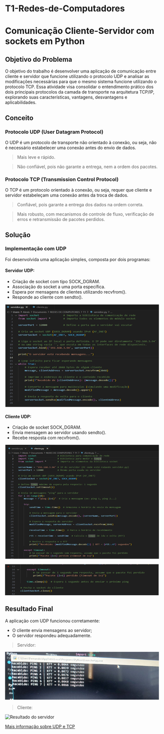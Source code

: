 # T1-Redes-de-Computadores
# Comunicação Cliente-Servidor com sockets em Python

## Objetivo do Problema
O objetivo do trabalho é desenvolver uma aplicação de comunicação entre cliente e servidor que funcione utilizando o protocolo UDP e analisar as modificações necessárias para que o mesmo sistema funcione utilizando o protocolo TCP. Essa atividade visa consolidar o entendimento prático dos dois principais protocolos da camada de transporte na arquitetura TCP/IP, explorando suas características, vantagens, desvantagens e aplicabilidades.

  ## Conceito
### Protocolo UDP (User Datagram Protocol)
O UDP é um protocolo de transporte não orientado à conexão, ou seja, não é necessário estabelecer uma conexão antes do envio de dados. 
>	Mais leve e rápido.

>	Não confiável, pois não garante a entrega, nem a ordem dos pacotes.


### Protocolo TCP (Transmission Control Protocol)
O TCP é um protocolo orientado à conexão, ou seja, requer que cliente e servidor estabeleçam uma conexão antes da troca de dados. 
>	Confiável, pois garante a entrega dos dados na ordem correta.

>	Mais robusto, com mecanismos de controle de fluxo, verificação de erros e retransmissão de pacotes perdidos.

  ## Solução
### Implementação com UDP
Foi desenvolvida uma aplicação simples, composta por dois programas:
#### Servidor UDP:
*	Criação de socket com tipo SOCK_DGRAM.
*	Associação do socket a uma porta específica.
*	Espera por mensagens de clientes utilizando recvfrom().
*	Responde ao cliente com sendto().
  
![Imagem do código de Servidor UDP](https://github.com/AlexisSolis7/T1-Redes-de-Computadores/blob/main/Captura%20de%20tela%202025-05-27%20185624.png)


#### Cliente UDP:
*	Criação de socket SOCK_DGRAM.
*	Envia mensagem ao servidor usando sendto().
*	Recebe resposta com recvfrom().

![Imagem do código de Cliente UDP](https://github.com/AlexisSolis7/T1-Redes-de-Computadores/blob/main/Captura%20de%20tela%202025-05-27%20192942.png)


![Imagem do código de Cliente UDP](https://github.com/AlexisSolis7/T1-Redes-de-Computadores/blob/main/Captura%20de%20tela%202025-05-27%20193403.png) 

  ## Resultado Final
A aplicação com UDP funcionou corretamente:
* O cliente envia mensagens ao servidor;
*	O servidor respondeu adequadamente.

> Servidor:

![Resultado do servidor](https://github.com/AlexisSolis7/T1-Redes-de-Computadores/blob/main/image.png)

> Cliente:

![Resultado do servidor]()




[Mais informação sobre UDP e TCP](https://www.datacamp.com/pt/tutorial/a-complete-guide-to-socket-programming-in-python)
